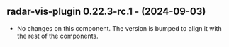   ## radar-vis-plugin 0.22.3-rc.1 - (2024-09-03)
  
  * No changes on this component. The version is bumped to align it
    with the rest of the components.
